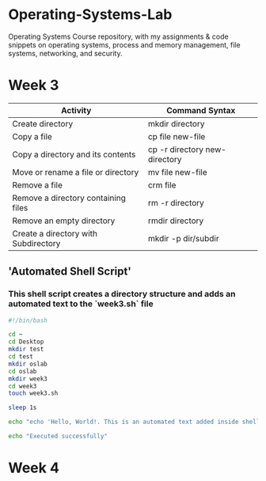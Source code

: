 # Operating-Systems-Lab
Operating Systems Course repository, with my assignments &amp; code snippets on operating systems, process and memory management, file systems, networking, and security.
# Week 3

<table>
		<thead>
			<tr>
				<th>Activity</th>
				<th>Command Syntax</th>
			</tr>
		</thead>
		<tbody>
			<tr>
				<td>Create directory</td>
				<td>mkdir directory</td>
			</tr>
			<tr>
				<td>Copy a file</td>
				<td>cp file new-file</td>
			</tr>
			<tr>
				<td>Copy a directory and its contents</td>
				<td>cp -r directory new-directory</td>
			</tr>
      <tr>
				<td>Move or rename a file or directory</td>
				<td>mv file new-file</td>
			</tr>
      <tr>
				<td>Remove a file</td>
				<td>crm file</td>
			</tr>
      <tr>
				<td>Remove a directory containing files</td>
				<td>rm -r directory</td>
			</tr>
      <tr>
				<td>Remove an empty directory</td>
				<td>rmdir directory</td>
			</tr>
	<tr>
				<td>Create a directory with Subdirectory</td>
				<td>mkdir -p dir/subdir</td>
			</tr>
		</tbody>
	</table>

## 'Automated Shell Script'

<h3> This shell script creates a directory structure and adds an automated text to the `week3.sh` file </h3>

```bash
#!/bin/bash

cd ~
cd Desktop
mkdir test
cd test
mkdir oslab
cd oslab
mkdir week3
cd week3
touch week3.sh

sleep 1s

echo "echo 'Hello, World!. This is an automated text added inside shell'" >> week3.sh

echo "Executed successfully"
```
# Week 4
